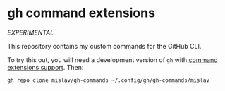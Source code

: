 # gh command extensions

_EXPERIMENTAL_

This repository contains my custom commands for the GitHub CLI.

To try this out, you will need a development version of `gh` with [command extensions support](https://github.com/cli/cli/pull/1037). Then:

```
gh repo clone mislav/gh-commands ~/.config/gh/gh-commands/mislav
```
